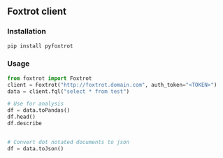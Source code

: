 ## Foxtrot client

### Installation
```sh
pip install pyfoxtrot
```

### Usage

```python
from foxtrot import Foxtrot
client = Foxtrot("http://foxtrot.domain.com", auth_token="<TOKEN>")
data = client.fql("select * from test")

# Use for analysis
df = data.toPandas()
df.head()
df.describe


# Convert dot notated documents to json
df = data.toJson()
```


